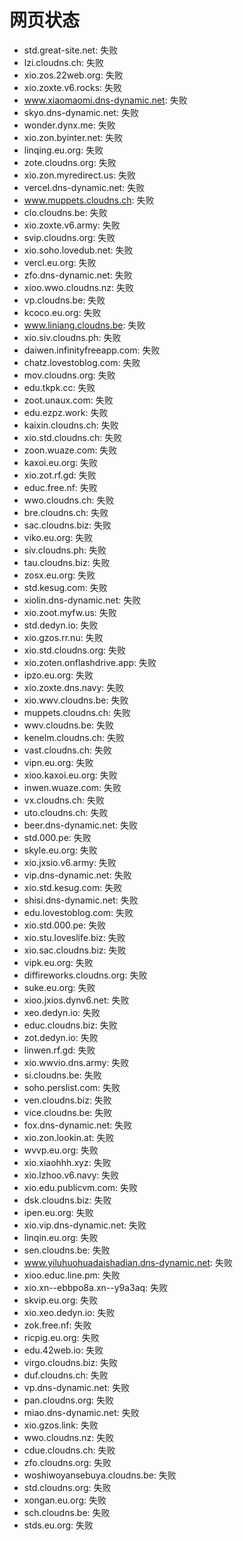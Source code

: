 # 网页状态
- std.great-site.net: 失败
- lzi.cloudns.ch: 失败
- xio.zos.22web.org: 失败
- xio.zoxte.v6.rocks: 失败
- www.xiaomaomi.dns-dynamic.net: 失败
- skyo.dns-dynamic.net: 失败
- wonder.dynx.me: 失败
- xio.zon.byinter.net: 失败
- linqing.eu.org: 失败
- zote.cloudns.org: 失败
- xio.zon.myredirect.us: 失败
- vercel.dns-dynamic.net: 失败
- www.muppets.cloudns.ch: 失败
- clo.cloudns.be: 失败
- xio.zoxte.v6.army: 失败
- svip.cloudns.org: 失败
- xio.soho.lovedub.net: 失败
- vercl.eu.org: 失败
- zfo.dns-dynamic.net: 失败
- xioo.wwo.cloudns.nz: 失败
- vp.cloudns.be: 失败
- kcoco.eu.org: 失败
- www.liniang.cloudns.be: 失败
- xio.siv.cloudns.ph: 失败
- daiwen.infinityfreeapp.com: 失败
- chatz.lovestoblog.com: 失败
- mov.cloudns.org: 失败
- edu.tkpk.cc: 失败
- zoot.unaux.com: 失败
- edu.ezpz.work: 失败
- kaixin.cloudns.ch: 失败
- xio.std.cloudns.ch: 失败
- zoon.wuaze.com: 失败
- kaxoi.eu.org: 失败
- xio.zot.rf.gd: 失败
- educ.free.nf: 失败
- wwo.cloudns.ch: 失败
- bre.cloudns.ch: 失败
- sac.cloudns.biz: 失败
- viko.eu.org: 失败
- siv.cloudns.ph: 失败
- tau.cloudns.biz: 失败
- zosx.eu.org: 失败
- std.kesug.com: 失败
- xiolin.dns-dynamic.net: 失败
- xio.zoot.myfw.us: 失败
- std.dedyn.io: 失败
- xio.gzos.rr.nu: 失败
- xio.std.cloudns.org: 失败
- xio.zoten.onflashdrive.app: 失败
- ipzo.eu.org: 失败
- xio.zoxte.dns.navy: 失败
- xio.wwv.cloudns.be: 失败
- muppets.cloudns.ch: 失败
- wwv.cloudns.be: 失败
- kenelm.cloudns.ch: 失败
- vast.cloudns.ch: 失败
- vipn.eu.org: 失败
- xioo.kaxoi.eu.org: 失败
- inwen.wuaze.com: 失败
- vx.cloudns.ch: 失败
- uto.cloudns.ch: 失败
- beer.dns-dynamic.net: 失败
- std.000.pe: 失败
- skyle.eu.org: 失败
- xio.jxsio.v6.army: 失败
- vip.dns-dynamic.net: 失败
- xio.std.kesug.com: 失败
- shisi.dns-dynamic.net: 失败
- edu.lovestoblog.com: 失败
- xio.std.000.pe: 失败
- xio.stu.loveslife.biz: 失败
- xio.sac.cloudns.biz: 失败
- vipk.eu.org: 失败
- diffireworks.cloudns.org: 失败
- suke.eu.org: 失败
- xioo.jxios.dynv6.net: 失败
- xeo.dedyn.io: 失败
- educ.cloudns.biz: 失败
- zot.dedyn.io: 失败
- linwen.rf.gd: 失败
- xio.wwvio.dns.army: 失败
- si.cloudns.be: 失败
- soho.perslist.com: 失败
- ven.cloudns.biz: 失败
- vice.cloudns.be: 失败
- fox.dns-dynamic.net: 失败
- xio.zon.lookin.at: 失败
- wvvp.eu.org: 失败
- xio.xiaohhh.xyz: 失败
- xio.lzhoo.v6.navy: 失败
- xio.edu.publicvm.com: 失败
- dsk.cloudns.biz: 失败
- ipen.eu.org: 失败
- xio.vip.dns-dynamic.net: 失败
- linqin.eu.org: 失败
- sen.cloudns.be: 失败
- www.yiluhuohuadaishadian.dns-dynamic.net: 失败
- xioo.educ.line.pm: 失败
- xio.xn--ebbpo8a.xn--y9a3aq: 失败
- skvip.eu.org: 失败
- xio.xeo.dedyn.io: 失败
- zok.free.nf: 失败
- ricpig.eu.org: 失败
- edu.42web.io: 失败
- virgo.cloudns.biz: 失败
- duf.cloudns.ch: 失败
- vp.dns-dynamic.net: 失败
- pan.cloudns.org: 失败
- miao.dns-dynamic.net: 失败
- xio.gzos.link: 失败
- wwo.cloudns.nz: 失败
- cdue.cloudns.ch: 失败
- zfo.cloudns.org: 失败
- woshiwoyansebuya.cloudns.be: 失败
- std.cloudns.org: 失败
- xongan.eu.org: 失败
- sch.cloudns.be: 失败
- stds.eu.org: 失败
